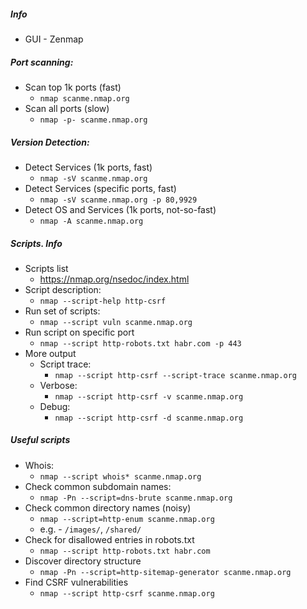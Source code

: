 ##### Info
* GUI - Zenmap

##### Port scanning:
* Scan top 1k ports (fast)
    * `nmap scanme.nmap.org`
* Scan all ports (slow) 
    * `nmap -p- scanme.nmap.org`

##### Version Detection:
* Detect Services (1k ports, fast)
    * `nmap -sV scanme.nmap.org`
* Detect Services (specific ports, fast)
    * `nmap -sV scanme.nmap.org -p 80,9929`
* Detect OS and Services (1k ports, not-so-fast)
    * `nmap -A scanme.nmap.org`

##### Scripts. Info
* Scripts list
    * https://nmap.org/nsedoc/index.html
* Script description:
    * `nmap --script-help http-csrf`
* Run set of scripts:
    * `nmap --script vuln scanme.nmap.org`
* Run script on specific port
    * `nmap --script http-robots.txt habr.com -p 443`
* More output
    * Script trace:
        * `nmap --script http-csrf --script-trace scanme.nmap.org`
    * Verbose:
        * `nmap --script http-csrf -v scanme.nmap.org`
    * Debug:
        * `nmap --script http-csrf -d scanme.nmap.org`

##### Useful scripts
* Whois:
    * `nmap --script whois* scanme.nmap.org`
* Check common subdomain names:
    * `nmap -Pn --script=dns-brute scanme.nmap.org`
* Check common directory names (noisy)
    * `nmap --script=http-enum scanme.nmap.org`
    * e.g. - `/images/`, `/shared/`
* Check for disallowed entries in robots.txt
    * `nmap --script http-robots.txt habr.com`
* Discover directory structure
    * `nmap -Pn --script=http-sitemap-generator scanme.nmap.org`
* Find CSRF vulnerabilities
    * `nmap --script http-csrf scanme.nmap.org`
